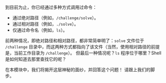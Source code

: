 到目前为止，你已经通过多种方式调用过命令：

*   通过绝对路径（例如，`/challenge/solve`）。
*   通过相对路径（例如，`./solve`）。
*   仅通过命令名（例如，`ls`）。

前两种情况，即绝对路径和相对路径，都非常简单明了：`solve` 文件位于 `/challenge` 目录中，而这两种方式都指向了该文件（当然，使用相对路径的前提是，当前工作目录为 `/challenge`）。
但最后一种情况呢？`ls` 程序位于哪里？Shell 是如何知道去那里查找它的呢？

在本模块中，我们将揭开这层神秘的面纱，并回答这个问题！
请跟上我们的脚步。
